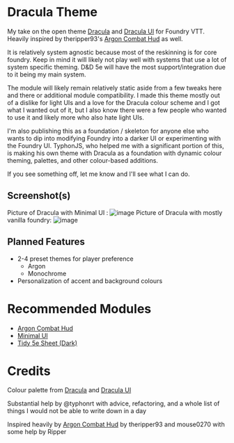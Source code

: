 # Dracula Theme
My take on the open theme [Dracula](https://draculatheme.com) and [Dracula UI](https://draculatheme.com/ui) for Foundry VTT. Heavily inspired by theripper93's [Argon Combat Hud](https://foundryvtt.com/packages/enhancedcombathud) as well.

It is relatively system agnostic because most of the reskinning is for core foundry. Keep in mind it will likely not play well with systems that use a lot of system specific theming. D&D 5e will have the most support/integration due to it being my main system.

The module will likely remain relatively static aside from a few tweaks here and there or additional module compatibility. I made this theme mostly out of a dislike for light UIs and a love for the Dracula colour scheme and I got what I wanted out of it, but I also know there were a few people who wanted to use it and likely more who also hate light UIs.

I'm also publishing this as a foundation / skeleton for anyone else who wants to dip into modifying Foundry into a darker UI or experimenting with the Foundry UI. TyphonJS, who helped me with a significant portion of this, is making his own theme with Dracula as a foundation with dynamic colour theming, palettes, and other colour-based additions.

If you see something off, let me know and I'll see what I can do.

## Screenshot(s)
Picture of Dracula with Minimal UI : 
![image](https://user-images.githubusercontent.com/95392008/147194866-d3489363-9ff4-42cc-acf8-40a46408a0fc.png)
Picture of Dracula with mostly vanilla foundry:
![image](https://user-images.githubusercontent.com/95392008/147195091-c1c02c54-319e-4f92-ac1f-3b680ce5fd2e.png)

## Planned Features
- 2-4 preset themes for player preference
  - Argon 
  - Monochrome
- Personalization of accent and background colours

# Recommended Modules
- [Argon Combat Hud](https://github.com/theripper93/enhancedcombathud/)
- [Minimal UI](https://github.com/saif-ellafi/foundryvtt-minimal-ui)
- [Tidy 5e Sheet (Dark)](https://github.com/sdenec/tidy5e-sheet)

# Credits
Colour palette from [Dracula](https://draculatheme.com) and [Dracula UI](https://draculatheme.com/ui)

Substantial help by @typhonrt with advice, refactoring, and a whole list of things I would not be able to write down in a day

Inspired heavily by [Argon Combat Hud](https://github.com/theripper93/enhancedcombathud/) by theripper93 and mouse0270 with some help by Ripper

